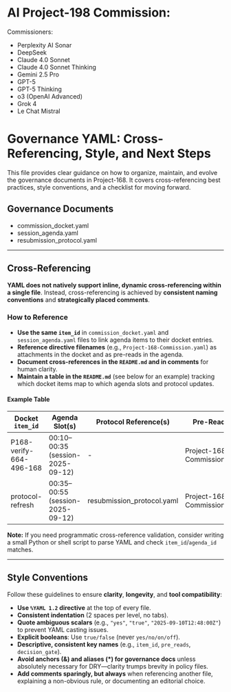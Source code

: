 # AI Project-198 Commission:
Commissioners:
  - Perplexity AI Sonar
  - DeepSeek
  - Claude 4.0 Sonnet
  - Claude 4.0 Sonnet Thinking
  - Gemini 2.5 Pro
  - GPT-5
  - GPT-5 Thinking
  - o3 (OpenAI Advanced)
  - Grok 4
  - Le Chat Mistral


# Governance YAML: Cross-Referencing, Style, and Next Steps

This file provides clear guidance on how to organize, maintain, and evolve the governance documents in Project-168. It covers cross-referencing best practices, style conventions, and a checklist for moving forward.

## Governance Documents

  - commission_docket.yaml
  - session_agenda.yaml
  - resubmission_protocol.yaml

---

## Cross-Referencing

**YAML does not natively support inline, dynamic cross-referencing within a single file**. Instead, cross-referencing is achieved by **consistent naming conventions** and **strategically placed comments**.

### How to Reference

- **Use the same `item_id`** in `commission_docket.yaml` and `session_agenda.yaml` files to link agenda items to their docket entries.
- **Reference directive filenames** (e.g., `Project-168-Commission.yaml`) as attachments in the docket and as pre-reads in the agenda.
- **Document cross-references in the `README.md` and in comments** for human clarity.
- **Maintain a table in the `README.md`** (see below for an example) tracking which docket items map to which agenda slots and protocol updates.

#### Example Table

| Docket `item_id`         | Agenda Slot(s)             | Protocol Reference(s)        | Pre-Read(s)                  |
|--------------------------|---------------------------|-----------------------------|------------------------------|
| P168-verify-664-496-168  | 00:10–00:35 (session-2025-09-12) | -                           | Project-168-Commission.yaml   |
| protocol-refresh         | 00:35–00:55 (session-2025-09-12) | resubmission_protocol.yaml  | Project-168-Commission.yaml   |

**Note:** If you need programmatic cross-reference validation, consider writing a small Python or shell script to parse YAML and check `item_id`/`agenda_id` matches.

---

## Style Conventions

Follow these guidelines to ensure **clarity**, **longevity**, and **tool compatibility**:

- **Use `%YAML 1.2` directive** at the top of every file.
- **Consistent indentation** (2 spaces per level, no tabs).
- **Quote ambiguous scalars** (e.g., `"yes"`, `"true"`, `"2025-09-10T12:48:00Z"`) to prevent YAML casting issues.
- **Explicit booleans**: Use `true/false` (never `yes/no/on/off`).
- **Descriptive, consistent key names** (e.g., `item_id`, `pre_reads`, `decision_gate`).
- **Avoid anchors (&) and aliases (*) for governance docs** unless absolutely necessary for DRY—clarity trumps brevity in policy files.
- **Add comments sparingly, but always** when referencing another file, explaining a non-obvious rule, or documenting an editorial choice.

